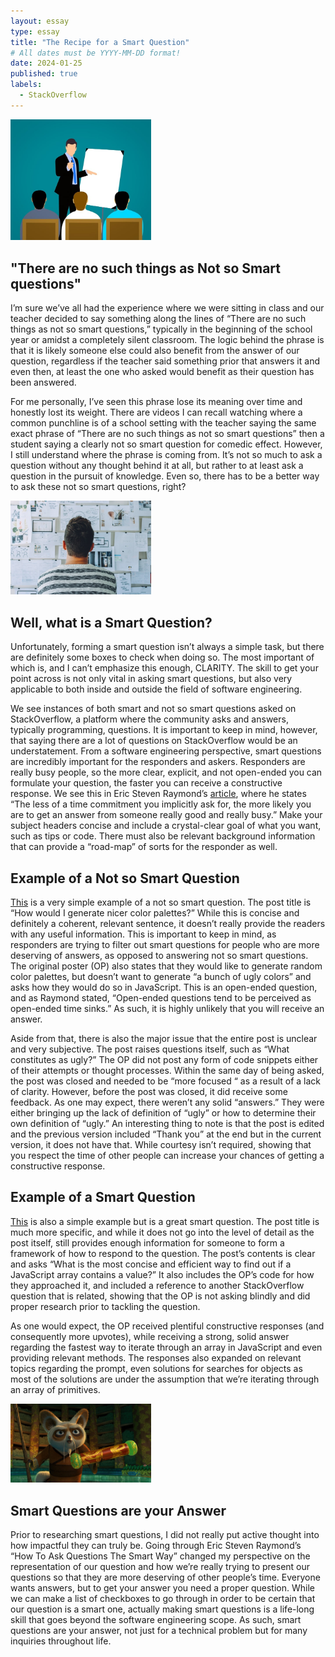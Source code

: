 ```yaml
---
layout: essay
type: essay
title: "The Recipe for a Smart Question"
# All dates must be YYYY-MM-DD format!
date: 2024-01-25
published: true
labels:
  - StackOverflow
---
```


<img width="225px" class="rounded float-start pe-4" src="../img/smartquestions1.jpg">


## "There are no such things as Not so Smart questions"

I’m sure we’ve all had the experience where we were sitting in class and our teacher decided to say something along the lines of “There are no such things as not so smart questions,” typically in the beginning of the school year or amidst a completely silent classroom. The logic behind the phrase is that it is likely someone else could also benefit from the answer of our question, regardless if the teacher said something prior that answers it and even then, at least the one who asked would benefit as their question has been answered. 

For me personally, I’ve seen this phrase lose its meaning over time and honestly lost its weight. There are videos I can recall watching where a common punchline is of a school setting with the teacher saying the same exact phrase of “There are no such things as not so smart questions” then a student saying a clearly not so smart question for comedic effect. However, I still understand where the phrase is coming from. It’s not so much to ask a question without any thought behind it at all, but rather to at least ask a question in the pursuit of knowledge. Even so, there has to be a better way to ask these not so smart questions, right?

<img width="225px" class="rounded float-start pe-4" src="../img/smartquestions2.jpg">

## Well, what is a Smart Question?

Unfortunately, forming a smart question isn’t always a simple task, but there are definitely some boxes to check when doing so. The most important of which is, and I can’t emphasize this enough, CLARITY. The skill to get your point across is not only vital in asking smart questions, but also very applicable to both inside and outside the field of software engineering. 

We see instances of both smart and not so smart questions asked on StackOverflow, a platform where the community asks and answers, typically programming, questions. It is important to keep in mind, however, that saying there are a lot of questions on StackOverflow would be an understatement. From a software engineering perspective, smart questions are incredibly important for the responders and askers. Responders are really busy people, so the more clear, explicit, and not open-ended you can formulate your question, the faster you can receive a constructive response. We see this in Eric Steven Raymond’s [article](http://www.catb.org/esr/faqs/smart-questions.html#forum), where he states “The less of a time commitment you implicitly ask for, the more likely you are to get an answer from someone really good and really busy.” Make your subject headers concise and include a crystal-clear goal of what you want, such as tips or code. There must also be relevant background information that can provide a “road-map” of sorts for the responder as well.

## Example of a Not so Smart Question

[This](https://stackoverflow.com/questions/77880699/how-would-i-generate-nice-color-palettes) is a very simple example of a not so smart question. The post title is “How would I generate nicer color palettes?” While this is concise and definitely a coherent, relevant sentence, it doesn’t really provide the readers with any useful information. This is important to keep in mind, as responders are trying to filter out smart questions for people who are more deserving of answers, as opposed to answering not so smart questions. The original poster (OP) also states that they would like to generate random color palettes, but doesn’t want to generate “a bunch of ugly colors” and asks how they would do so in JavaScript. This is an open-ended question, and as Raymond stated, “Open-ended questions tend to be perceived as open-ended time sinks.” As such, it is highly unlikely that you will receive an answer. 

Aside from that, there is also the major issue that the entire post is unclear and very subjective. The post raises questions itself, such as “What constitutes as ugly?” The OP did not post any form of code snippets either of their attempts or thought processes. Within the same day of being asked, the post was closed and needed to be “more focused “ as a result of a lack of clarity. However, before the post was closed, it did receive some feedback. As one may expect, there weren’t any solid “answers.” They were either bringing up the lack of definition of “ugly” or how to determine their own definition of “ugly.” An interesting thing to note is that the post is edited and the previous version included “Thank you” at the end but in the current version, it does not have that. While courtesy isn’t required, showing that you respect the time of other people can increase your chances of getting a constructive response. 

## Example of a Smart Question

[This](https://stackoverflow.com/questions/237104/how-do-i-check-if-an-array-includes-a-value-in-javascript?rq=2) is also a simple example but is a great smart question. The post title is much more specific, and while it does not go into the level of detail as the post itself, still provides enough information for someone to form a framework of how to respond to the question. The post’s contents is clear and asks “What is the most concise and efficient way to find out if a JavaScript array contains a value?” It also includes the OP’s code for how they approached it, and included a reference to another StackOverflow question that is related, showing that the OP is not asking blindly and did proper research prior to tackling the question.

As one would expect, the OP received plentiful constructive responses (and consequently more upvotes), while receiving a strong, solid answer regarding the fastest way to iterate through an array in JavaScript and even providing relevant methods. The responses also expanded on relevant topics regarding the prompt, even solutions for searches for objects as most of the solutions are under the assumption that we’re iterating through an array of primitives.

<img width="225px" class="rounded float-start pe-4" src="../img/smartquestions5.jpeg">

## Smart Questions are your Answer

Prior to researching smart questions, I did not really put active thought into how impactful they can truly be. Going through Eric Steven Raymond’s “How To Ask Questions The Smart Way” changed my perspective on the representation of our question and how we’re really trying to present our questions so that they are more deserving of other people’s time. Everyone wants answers, but to get your answer you need a proper question. While we can make a list of checkboxes to go through in order to be certain that our question is a smart one, actually making smart questions is a life-long skill that goes beyond the software engineering scope. As such, smart questions are your answer, not just for a technical problem but for many inquiries throughout life.


